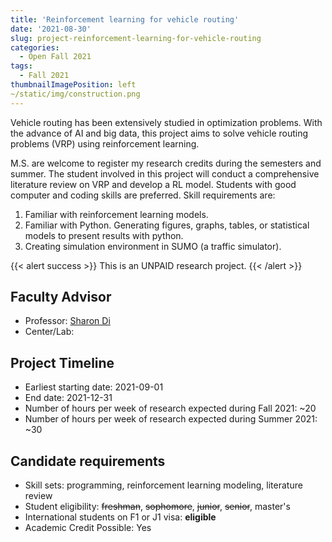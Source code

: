 ```yaml
---
title: 'Reinforcement learning for vehicle routing'
date: '2021-08-30'
slug: project-reinforcement-learning-for-vehicle-routing
categories:
  - Open Fall 2021
tags:
  - Fall 2021
thumbnailImagePosition: left
~/static/img/construction.png
---
```

Vehicle routing has been extensively studied in optimization problems. With the advance of AI and big data, this project aims to solve vehicle routing problems (VRP) using reinforcement learning.

<!--more-->


M.S. are welcome to register my research credits during the semesters and summer. The student involved in this project will conduct a comprehensive literature review on VRP and develop a RL model. Students with good computer and coding skills are preferred. Skill requirements are:
1.	Familiar with reinforcement learning models.
2.	Familiar with Python. Generating figures, graphs, tables, or statistical models to present results with python. 
3.	Creating simulation environment in SUMO (a traffic simulator).

{{< alert success >}}
This is an UNPAID research project.
{{< /alert >}}

## Faculty Advisor
+ Professor: [Sharon Di ](https://sharondi-columbia.wixsite.com/ditectlab/home-1)
+ Center/Lab: 

## Project Timeline
+ Earliest starting date: 2021-09-01
+ End date: 2021-12-31
+ Number of hours per week of research expected during Fall 2021: ~20
+ Number of hours per week of research expected during Summer 2021: ~30

## Candidate requirements
+ Skill sets: programming, reinforcement learning modeling, literature review
+ Student eligibility: ~~freshman~~, ~~sophomore~~, ~~junior~~, ~~senior~~, master's
+ International students on F1 or J1 visa: **eligible**
+ Academic Credit Possible: Yes

